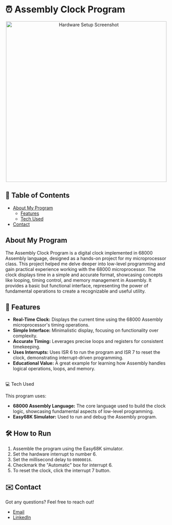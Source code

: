 # ⏰ Assembly Clock Program

<p align="center">
  <img width="500" alt="Hardware Setup Screenshot" src="https://github.com/user-attachments/assets/130bca76-f584-403d-b840-64969d5121ec">
</p>

## 📖 Table of Contents

- [About My Program](#-about-my-program)
  - [Features](#-features)
  - [Tech Used](#-tech-used)
- [Contact](#-contact)

## About My Program

The Assembly Clock Program is a digital clock implemented in 68000 Assembly language, designed as a hands-on project for my microprocessor class. This project helped me delve deeper into low-level programming and gain practical experience working with the 68000 microprocessor. The clock displays time in a simple and accurate format, showcasing concepts like looping, timing control, and memory management in Assembly. It provides a basic but functional interface, representing the power of fundamental operations to create a recognizable and useful utility.

## 🚀 Features

- **Real-Time Clock:** Displays the current time using the 68000 Assembly microprocessor's timing operations.
- **Simple Interface:** Minimalistic display, focusing on functionality over complexity.
- **Accurate Timing:** Leverages precise loops and registers for consistent timekeeping.
- **Uses Interrupts:** Uses ISR 6 to run the program and ISR 7 to reset the clock, demonstrating interrupt-driven programming.
- **Educational Value:** A great example for learning how Assembly handles logical operations, loops, and memory.

##

💻 Tech Used

This program uses:

- **68000 Assembly Language:** The core language used to build the clock logic, showcasing fundamental aspects of low-level programming.
- **Easy68K Simulator:** Used to run and debug the Assembly program.

## 🛠️ How to Run

1. Assemble the program using the Easy68K simulator.
2. Set the hardware interrupt to number 6.
3. Set the millisecond delay to `00000016`.
4. Checkmark the "Automatic" box for interrupt 6.
5. To reset the clock, click the interrupt 7 button.

## ✉️ Contact

Got any questions? Feel free to reach out!

- [Email](mailto\:markusgavra@gmail.com)
- [LinkedIn](https://www.linkedin.com/in/markus-gavra)
